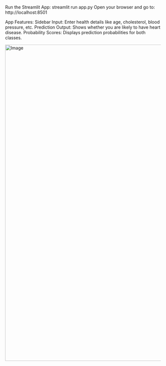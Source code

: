 Run the Streamlit App:
  streamlit run app.py
  Open your browser and go to:
    http://localhost:8501

App Features:
  Sidebar Input: Enter health details like age, cholesterol, blood pressure, etc.
  Prediction Output: Shows whether you are likely to have heart disease.
  Probability Scores: Displays prediction probabilities for both classes.

  <img width="1925" height="1023" alt="Image" src="https://github.com/user-attachments/assets/e2f6bac0-6f92-4324-8ed8-5380dc11127d" />
  

